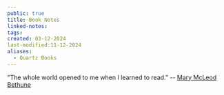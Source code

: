 ```yaml
---
public: true
title: Book Notes
linked-notes: 
tags: 
created: 03-12-2024
last-modified:11-12-2024
aliases:
  - Quartz Books
---
```

"The whole world opened to me when I learned to read.” -- [Mary McLeod Bethune](https://en.wikipedia.org/wiki/Mary_McLeod_Bethune)

